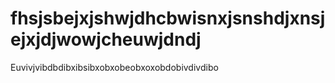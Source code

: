 # fhsjsbejxjshwjdhcbwisnxjsnshdjxnsjejxjdjwowjcheuwjdndj
Euvivjvibdbdibxibsibxobxobeobxoxobdobivdivdibo
